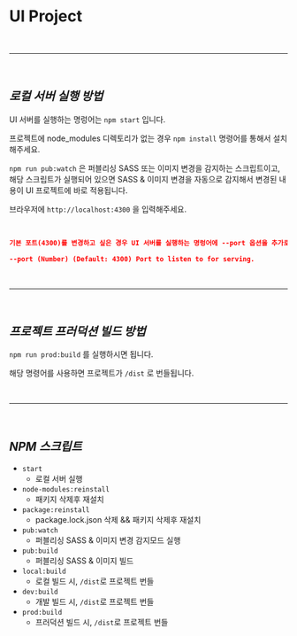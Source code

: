 # UI Project

<br/>

- - -

<br/>

## *로컬 서버 실행 방법*

UI 서버를 실행하는 명렁어는 `npm start` 입니다. 

프로젝트에 node_modules 디렉토리가 없는 경우 `npm install` 명령어를 통해서 설치해주세요.

`npm run pub:watch` 은 퍼블리싱 SASS 또는 이미지 변경을 감지하는 스크립트이고, 해당 스크립트가 실행되어 있으면 SASS & 이미지 변경을 자동으로 감지해서 변경된 내용이 UI 프로젝트에 바로 적용됩니다.

브라우저에 `http://localhost:4300` 을 입력해주세요.

<br/>


```json
기본 포트(4300)를 변경하고 싶은 경우 UI 서버를 실행하는 명렁어에 --port 옵션을 추가로 사용하시면 됩니다.

--port (Number) (Default: 4300) Port to listen to for serving.
```

<br/>

- - -

<br/>

## *프로젝트 프러덕션 빌드 방법*


`npm run prod:build` 를 실행하시면 됩니다.

해당 명령어를 사용하면 프로젝트가 `/dist` 로 번들됩니다.

<br/>

- - -

<br/>

## *NPM 스크립트*

- `start`
  - 로컬 서버 실행
- `node-modules:reinstall`
  - 패키지 삭제후 재설치
- `package:reinstall`
  - package.lock.json 삭제 && 패키지 삭제후 재설치
- `pub:watch`
  - 퍼블리싱 SASS & 이미지 변경 감지모드 실행
- `pub:build`
  - 퍼블리싱 SASS & 이미지 빌드
- `local:build`
  - 로컬 빌드 시, `/dist`로 프로젝트 번들
- `dev:build`
  - 개발 빌드 시, `/dist`로 프로젝트 번들
- `prod:build`
  - 프러덕션 빌드 시, `/dist`로 프로젝트 번들
